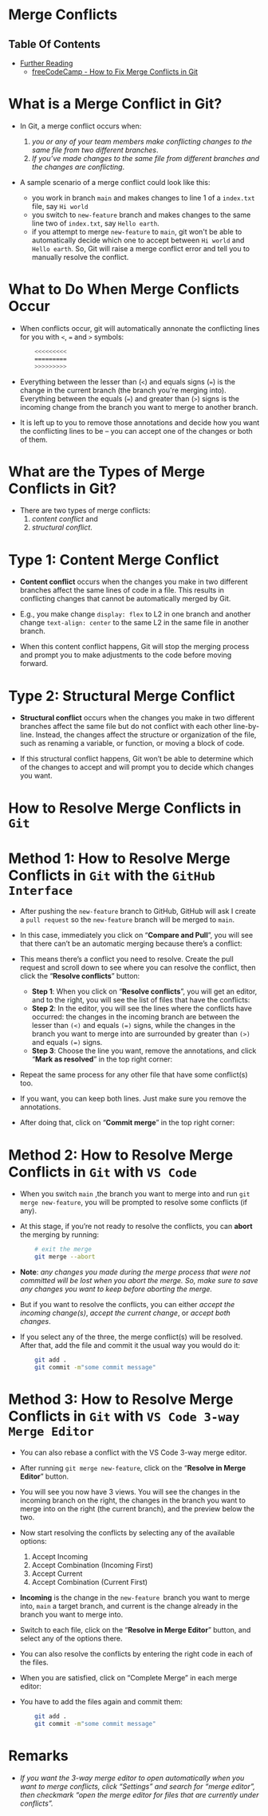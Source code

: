 # Merge Conflicts


## Table Of Contents
- [Further Reading]()
  - [freeCodeCamp - How to Fix Merge Conflicts in Git](https://www.freecodecamp.org/news/how-to-fix-merge-conflicts-in-git/)

# What is a Merge Conflict in Git?
* In Git, a merge conflict occurs when:
  1.  _you or any of your team members make conflicting changes to the same file from two different branches_.
  2.  _If you’ve made changes to the same file from different branches and the changes are conflicting_.

* A sample scenario of a merge conflict could look like this:
  * you work in branch `main` and makes changes to line 1 of a `index.txt` file, say `Hi world`
  * you switch to `new-feature` branch and makes changes to the same line two of `index.txt`, say `Hello earth`.
  * if you attempt to merge `new-feature` to `main`, git won't be able to automatically decide which one to accept between `Hi world` and `Hello earth`. So, Git will raise a merge conflict error and tell you to manually resolve the conflict.

# What to Do When Merge Conflicts Occur
* When conflicts occur, git will automatically annonate the conflicting lines for you with `<`, `=` and `>` symbols:

    ```sh
        <<<<<<<<<
        =========
        >>>>>>>>>
    ```
* Everything between the lesser than (`<`) and equals signs (`=`) is the change in the current branch (the branch you're merging into). Everything between the equals (`=`) and greater than (`>`) signs is the incoming change from the branch you want to merge to another branch.

* It is left up to you to remove those annotations and decide how you want the conflicting lines to be – you can accept one of the changes or both of them.

# What are the Types of Merge Conflicts in Git?
* There are two types of merge conflicts:
  1. _content conflict_ and 
  2. _structural conflict_.

# Type 1: Content Merge Conflict
* __Content conflict__ occurs when the changes you make in two different branches affect the same lines of code in a file. This results in conflicting changes that cannot be automatically merged by Git.

* E.g., you make change `display: flex` to L2 in one branch and another change `text-align: center` to the same L2 in the same file in another branch.
* When this content conflict happens, Git will stop the merging process and prompt you to make adjustments to the code before moving forward.


# Type 2: Structural Merge Conflict
* __Structural conflict__ occurs when the changes you make in two different branches affect the same file but do not conflict with each other line-by-line. Instead, the changes affect the structure or organization of the file, such as renaming a variable, or function, or moving a block of code.

* If this structural conflict happens, Git won’t be able to determine which of the changes to accept and will prompt you to decide which changes you want.

# How to Resolve Merge Conflicts in `Git`


# Method 1: How to Resolve Merge Conflicts in `Git` with the `GitHub Interface`
* After pushing the `new-feature` branch to GitHub, GitHub will ask I create a `pull request`  so the `new-feature` branch will be merged to `main`.
* In this case, immediately you click on “__Compare and Pull__”, you will see that there can’t be an automatic merging because there’s a conflict:
* This means there’s a conflict you need to resolve. Create the pull request and scroll down to see where you can resolve the conflict, then click the “__Resolve conflicts__” button:
  * __Step 1__: When you click on “__Resolve conflicts__”, you will get an editor, and to the right, you will see the list of files that have the conflicts:
  * __Step 2__: In the editor, you will see the lines where the conflicts have occurred: the changes in the incoming branch are between the lesser than `(<)` and equals `(=)` signs, while the changes in the branch you want to merge into are surrounded by greater than `(>)` and equals `(=)` signs.
  * __Step 3__: Choose the line you want, remove the annotations, and click “__Mark as resolved__” in the top right corner:

* Repeat the same process for any other file that have some conflict(s) too.
* If you want, you can keep both lines. Just make sure you remove the annotations.
* After doing that, click on “__Commit merge__” in the top right corner:

# Method 2: How to Resolve Merge Conflicts in `Git` with `VS Code`
* When you switch `main` ,the branch you want to merge into and run `git merge new-feature`, you will be prompted to resolve some conflicts (if any).
  
* At this stage, if you’re not ready to resolve the conflicts, you can __abort__ the merging by running:

    ```sh
        # exit the merge 
        git merge --abort
    ```
* __Note__: _any changes you made during the merge process that were not committed will be lost when you abort the merge. So, make sure to save any changes you want to keep before aborting the merge._

* But if you want to resolve the conflicts, you can either _accept the incoming change(s)_, _accept the current change_, or _accept both changes_.

* If you select any of the three, the merge conflict(s) will be resolved. After that, add the file and commit it the usual way you would do it:

    ```sh
        git add .
        git commit -m"some commit message"
    ```

# Method 3: How to Resolve Merge Conflicts in `Git` with `VS Code 3-way Merge Editor`
* You can also rebase a conflict with the VS Code 3-way merge editor.
* After running `git merge new-feature`, click on the “__Resolve in Merge Editor__” button.
* You will see you now have 3 views. You will see the changes in the incoming branch on the right, the changes in the branch you want to merge into on the right (the current branch), and the preview below the two.
* Now start resolving the conflicts by selecting any of the available options:
  1. Accept Incoming
  2. Accept Combination (Incoming First)
  3. Accept Current
  4. Accept Combination (Current First)
* __Incoming__ is the change in the `new-feature `branch you want to merge into, `main` a target branch, and current is the change already in the branch you want to merge into.

* Switch to each file, click on the “__Resolve in Merge Editor__” button, and select any of the options there.
* You can also resolve the conflicts by entering the right code in each of the files.
* When you are satisfied, click on “Complete Merge” in each merge editor:
* You have to add the files again and commit them:

    ```sh
        git add .
        git commit -m"some commit message"
    ```

# Remarks
* _If you want the 3-way merge editor to open automatically when you want to merge conflicts, click “Settings” and search for “merge editor”, then checkmark “open the merge editor for files that are currently under conflicts”._